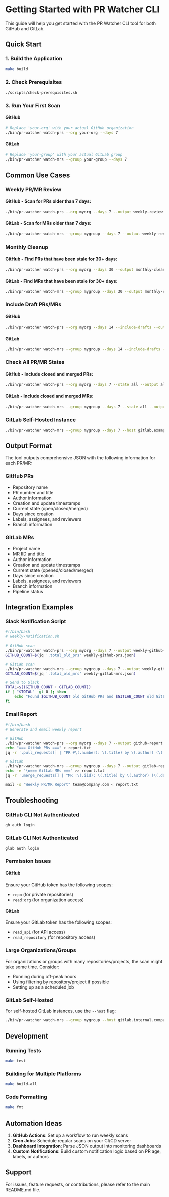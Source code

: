 # Getting Started with PR Watcher CLI

This guide will help you get started with the PR Watcher CLI tool for both GitHub and GitLab.

## Quick Start

### 1. Build the Application
```bash
make build
```

### 2. Check Prerequisites
```bash
./scripts/check-prerequisites.sh
```

### 3. Run Your First Scan

#### GitHub
```bash
# Replace 'your-org' with your actual GitHub organization
./bin/pr-watcher watch-prs --org your-org --days 7
```

#### GitLab
```bash
# Replace 'your-group' with your actual GitLab group
./bin/pr-watcher watch-mrs --group your-group --days 7
```

## Common Use Cases

### Weekly PR/MR Review

#### GitHub - Scan for PRs older than 7 days:
```bash
./bin/pr-watcher watch-prs --org myorg --days 7 --output weekly-review.json
```

#### GitLab - Scan for MRs older than 7 days:
```bash
./bin/pr-watcher watch-mrs --group mygroup --days 7 --output weekly-review.json
```

### Monthly Cleanup

#### GitHub - Find PRs that have been stale for 30+ days:
```bash
./bin/pr-watcher watch-prs --org myorg --days 30 --output monthly-cleanup.json
```

#### GitLab - Find MRs that have been stale for 30+ days:
```bash
./bin/pr-watcher watch-mrs --group mygroup --days 30 --output monthly-cleanup.json
```

### Include Draft PRs/MRs

#### GitHub
```bash
./bin/pr-watcher watch-prs --org myorg --days 14 --include-drafts --output all-old-prs.json
```

#### GitLab
```bash
./bin/pr-watcher watch-mrs --group mygroup --days 14 --include-drafts --output all-old-mrs.json
```

### Check All PR/MR States

#### GitHub - Include closed and merged PRs:
```bash
./bin/pr-watcher watch-prs --org myorg --days 7 --state all --output all-prs.json
```

#### GitLab - Include closed and merged MRs:
```bash
./bin/pr-watcher watch-mrs --group mygroup --days 7 --state all --output all-mrs.json
```

### GitLab Self-Hosted Instance
```bash
./bin/pr-watcher watch-mrs --group mygroup --days 7 --host gitlab.example.com
```

## Output Format

The tool outputs comprehensive JSON with the following information for each PR/MR:

### GitHub PRs
- Repository name
- PR number and title
- Author information
- Creation and update timestamps
- Current state (open/closed/merged)
- Days since creation
- Labels, assignees, and reviewers
- Branch information

### GitLab MRs
- Project name
- MR IID and title
- Author information
- Creation and update timestamps
- Current state (opened/closed/merged)
- Days since creation
- Labels, assignees, and reviewers
- Branch information
- Pipeline status

## Integration Examples

### Slack Notification Script
```bash
#!/bin/bash
# weekly-notification.sh

# GitHub scan
./bin/pr-watcher watch-prs --org myorg --days 7 --output weekly-github-prs.json
GITHUB_COUNT=$(jq '.total_old_prs' weekly-github-prs.json)

# GitLab scan
./bin/pr-watcher watch-mrs --group mygroup --days 7 --output weekly-gitlab-mrs.json
GITLAB_COUNT=$(jq '.total_old_mrs' weekly-gitlab-mrs.json)

# Send to Slack
TOTAL=$((GITHUB_COUNT + GITLAB_COUNT))
if [ "$TOTAL" -gt 0 ]; then
    echo "Found $GITHUB_COUNT old GitHub PRs and $GITLAB_COUNT old GitLab MRs" | slack-cli send
fi
```

### Email Report
```bash
#!/bin/bash
# Generate and email weekly report

# GitHub
./bin/pr-watcher watch-prs --org myorg --days 7 --output github-report.json
echo "=== GitHub PRs ===" > report.txt
jq -r '.pull_requests[] | "PR #\(.number): \(.title) by \(.author) (\(.days_open) days old)"' github-report.json >> report.txt

# GitLab
./bin/pr-watcher watch-mrs --group mygroup --days 7 --output gitlab-report.json
echo -e "\n=== GitLab MRs ===" >> report.txt
jq -r '.merge_requests[] | "MR !\(.iid): \(.title) by \(.author) (\(.days_open) days old)"' gitlab-report.json >> report.txt

mail -s "Weekly PR/MR Report" team@company.com < report.txt
```

## Troubleshooting

### GitHub CLI Not Authenticated
```bash
gh auth login
```

### GitLab CLI Not Authenticated
```bash
glab auth login
```

### Permission Issues

#### GitHub
Ensure your GitHub token has the following scopes:
- `repo` (for private repositories)
- `read:org` (for organization access)

#### GitLab
Ensure your GitLab token has the following scopes:
- `read_api` (for API access)
- `read_repository` (for repository access)

### Large Organizations/Groups
For organizations or groups with many repositories/projects, the scan might take some time. Consider:
- Running during off-peak hours
- Using filtering by repository/project if possible
- Setting up as a scheduled job

### GitLab Self-Hosted
For self-hosted GitLab instances, use the `--host` flag:
```bash
./bin/pr-watcher watch-mrs --group mygroup --host gitlab.internal.company.com --days 7
```

## Development

### Running Tests
```bash
make test
```

### Building for Multiple Platforms
```bash
make build-all
```

### Code Formatting
```bash
make fmt
```

## Automation Ideas

1. **GitHub Actions**: Set up a workflow to run weekly scans
2. **Cron Jobs**: Schedule regular scans on your CI/CD server
3. **Dashboard Integration**: Parse JSON output into monitoring dashboards
4. **Custom Notifications**: Build custom notification logic based on PR age, labels, or authors

## Support

For issues, feature requests, or contributions, please refer to the main README.md file.
